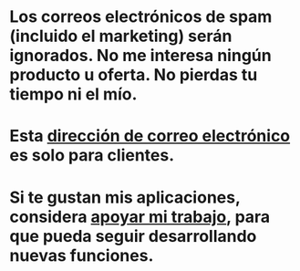 # Los correos electrónicos de spam (incluido el marketing) serán ignorados. No me interesa ningún producto u oferta. No pierdas tu tiempo ni el mío.
# Esta [dirección de correo electrónico](mailto:castillos-02.sismica@icloud.com) es solo para clientes.
# Si te gustan mis aplicaciones, considera [apoyar mi trabajo](https://patreon.com/lucasexequielditomase?utm_medium=unknown&utm_source=join_link&utm_campaign=creatorshare_creator&utm_content=copyLink), para que pueda seguir desarrollando nuevas funciones.
